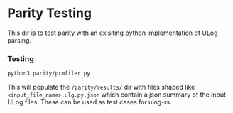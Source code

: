 # Parity Testing

This dir is to test parity with an exisiting python implementation of ULog parsing.

### Testing

```bash
python3 parity/profiler.py
```

This will populate the `/parity/results/` dir with files shaped like `<input_file_name>.ulg.py.json` which contain a json summary of the input ULog files. These can be used as test cases for ulog-rs.
